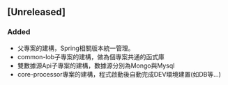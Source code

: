 ## [Unreleased]

### Added
- 父專案的建構，Spring相關版本統一管理。
- common-lob子專案的建構，做為個專案共通的函式庫
- 雙數據源Api子專案的建構，數據源分別為Mongo與Mysql
- core-processor專案的建構，程式啟動後自動完成DEV環境建置(如DB等...)
